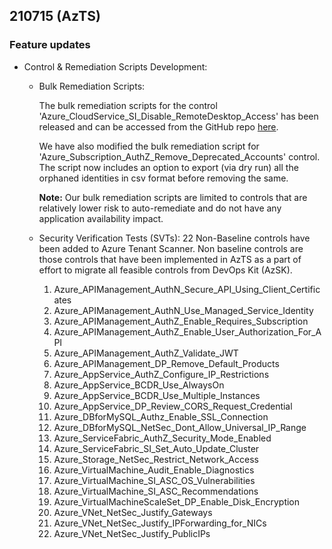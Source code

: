 ## 210715 (AzTS)

### Feature updates

* Control & Remediation Scripts Development:
    * Bulk Remediation Scripts:
    
        The bulk remediation scripts for the control 'Azure_CloudService_SI_Disable_RemoteDesktop_Access' has been released and can be accessed from the GitHub repo [here](https://github.com/azsk/AzTS-docs/tree/main/Scripts/RemediationScripts).

        We have also modified the bulk remediation script for 'Azure_Subscription_AuthZ_Remove_Deprecated_Accounts' control. The script now includes an option to export (via dry run) all the orphaned identities in csv format before removing the same.  

        **Note:** Our bulk remediation scripts are limited to controls that are relatively lower risk to auto-remediate and do not have any application availability impact.  


    * Security Verification Tests (SVTs):
    22 Non-Baseline controls have been added to Azure Tenant Scanner. Non baseline controls are those controls that have been implemented in AzTS as a part of effort to migrate all feasible controls from DevOps Kit (AzSK). 
        1.  Azure_APIManagement_AuthN_Secure_API_Using_Client_Certificates
        2.  Azure_APIManagement_AuthN_Use_Managed_Service_Identity
        3.  Azure_APIManagement_AuthZ_Enable_Requires_Subscription
        4.  Azure_APIManagement_AuthZ_Enable_User_Authorization_For_API
        5.  Azure_APIManagement_AuthZ_Validate_JWT
        6.  Azure_APIManagement_DP_Remove_Default_Products
        7.  Azure_AppService_AuthZ_Configure_IP_Restrictions 
        8.  Azure_AppService_BCDR_Use_AlwaysOn
        9.  Azure_AppService_BCDR_Use_Multiple_Instances
        10. Azure_AppService_DP_Review_CORS_Request_Credential
        11. Azure_DBforMySQL_Authz_Enable_SSL_Connection
        12. Azure_DBforMySQL_NetSec_Dont_Allow_Universal_IP_Range
        13. Azure_ServiceFabric_AuthZ_Security_Mode_Enabled
        14. Azure_ServiceFabric_SI_Set_Auto_Update_Cluster
        15. Azure_Storage_NetSec_Restrict_Network_Access
        16. Azure_VirtualMachine_Audit_Enable_Diagnostics
        17. Azure_VirtualMachine_SI_ASC_OS_Vulnerabilities
        18. Azure_VirtualMachine_SI_ASC_Recommendations
        19. Azure_VirtualMachineScaleSet_DP_Enable_Disk_Encryption
        20. Azure_VNet_NetSec_Justify_Gateways
        21. Azure_VNet_NetSec_Justify_IPForwarding_for_NICs
        22. Azure_VNet_NetSec_Justify_PublicIPs
    
    
    
    
    
    
    
    
    
    
    
    
    
    
    
    
    
    
    

